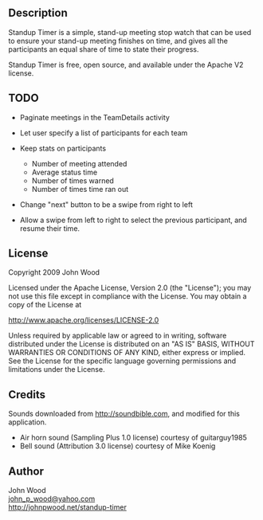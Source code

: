 ## Description
Standup Timer is a simple, stand-up meeting stop watch that can be used to ensure
your stand-up meeting finishes on time, and gives all the participants an
equal share of time to state their progress.

Standup Timer is free, open source, and available under the Apache V2 license.

## TODO
- Paginate meetings in the TeamDetails activity

- Let user specify a list of participants for each team
- Keep stats on participants
  - Number of meeting attended
  - Average status time
  - Number of times warned
  - Number of times time ran out
- Change "next" button to be a swipe from right to left
- Allow a swipe from left to right to select the previous participant, and
  resume their time.

## License
Copyright 2009 John Wood

Licensed under the Apache License, Version 2.0 (the "License");
you may not use this file except in compliance with the License.
You may obtain a copy of the License at

  http://www.apache.org/licenses/LICENSE-2.0

Unless required by applicable law or agreed to in writing, software
distributed under the License is distributed on an "AS IS" BASIS,
WITHOUT WARRANTIES OR CONDITIONS OF ANY KIND, either express or implied.
See the License for the specific language governing permissions and
limitations under the License.

## Credits
Sounds downloaded from http://soundbible.com, and modified for this application.

- Air horn sound (Sampling Plus 1.0 license) courtesy of guitarguy1985
- Bell sound (Attribution 3.0 license) courtesy of Mike Koenig

## Author
John Wood  
john_p_wood@yahoo.com  
http://johnpwood.net/standup-timer  

